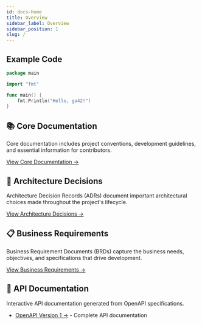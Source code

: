 ```yaml
---
id: docs-home
title: Overview
sidebar_label: Overview
sidebar_position: 1
slug: /
---
```


## Example Code

```go
package main

import "fmt"

func main() {
    fmt.Println("Hello, go42!")
}
```

## 📚 Core Documentation

Core documentation includes project conventions, development guidelines, and essential information for contributors.

[View Core Documentation →](/category/core-documentation)

## 📐 Architecture Decisions

Architecture Decision Records (ADRs) document important architectural choices made throughout the project's lifecycle.

[View Architecture Decisions →](/category/architecture-decisions)

## 📋 Business Requirements  

Business Requirement Documents (BRDs) capture the business needs, objectives, and specifications that drive development.

[View Business Requirements →](/category/business-requirements)

## 🔌 API Documentation

Interactive API documentation generated from OpenAPI specifications.

- [OpenAPI Version 1 →](/api/v1) - Complete API documentation
